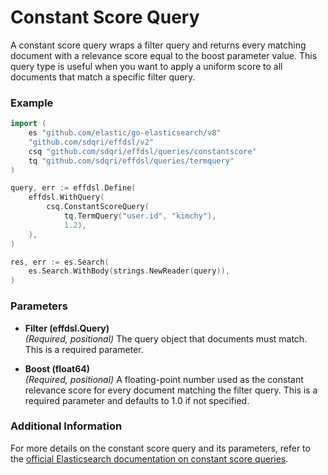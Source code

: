 # Constant Score Query

A constant score query wraps a filter query and returns every matching document with a relevance score equal to the boost parameter value. This query type is useful when you want to apply a uniform score to all documents that match a specific filter query.

### Example

```go
import (
    es "github.com/elastic/go-elasticsearch/v8"
	"github.com/sdqri/effdsl/v2"
	csq "github.com/sdqri/effdsl/queries/constantscore"
	tq "github.com/sdqri/effdsl/queries/termquery"
)

query, err := effdsl.Define(
    effdsl.WithQuery(
        csq.ConstantScoreQuery(
            tq.TermQuery("user.id", "kimchy"),
            1.2),
    ),
)

res, err := es.Search(
    es.Search.WithBody(strings.NewReader(query)),
)
```

### Parameters

*   **Filter (effdsl.Query)**  
    _(Required, positional)_ The query object that documents must match. This is a required parameter.

*   **Boost (float64)**  
    _(Required, positional)_ A floating-point number used as the constant relevance score for every document matching the filter query. This is a required parameter and defaults to 1.0 if not specified.

### Additional Information

For more details on the constant score query and its parameters, refer to the [official Elasticsearch documentation on constant score queries](https://www.elastic.co/guide/en/elasticsearch/reference/current/query-dsl-constant-score-query.html).

